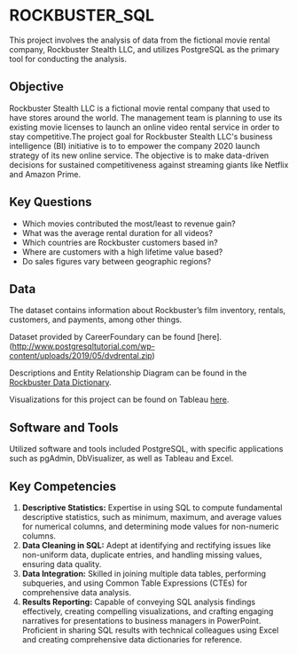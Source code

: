 # ROCKBUSTER_SQL
This project involves the analysis of data from the fictional movie rental company, Rockbuster Stealth LLC, and utilizes PostgreSQL as the primary tool for conducting the analysis.
## Objective
Rockbuster Stealth LLC is a fictional movie rental company that used to have stores around the world. The management team is planning to 
use its existing movie licenses to launch an online video rental service in order to stay competitive.The project goal for Rockbuster
Stealth LLC's business intelligence (BI) initiative is to to empower the company 2020 launch strategy of its new online service. The objective is to make data-driven 
decisions for sustained competitiveness against streaming giants like Netflix and Amazon Prime.
## Key Questions
* Which movies contributed the most/least to revenue gain?
* What was the average rental duration for all videos?
* Which countries are Rockbuster customers based in?
* Where are customers with a high lifetime value based?
* Do sales figures vary between geographic regions?
## Data
The dataset contains information about Rockbuster’s film inventory, rentals, customers, and payments, among other things.

Dataset provided by CareerFoundary can be found [here].(http://www.postgresqltutorial.com/wp-content/uploads/2019/05/dvdrental.zip)

Descriptions and Entity Relationship Diagram can be found in the [Rockbuster Data Dictionary](https://github.com/SanjaIlinSpirovska/ROCKBUSTER_SQL/blob/main/Sent%20to%20client/03%20Data%20Dictionary.pdf). 

Visualizations for this project can be found on Tableau [here](https://public.tableau.com/app/profile/sanja.ilin/viz/shared/GN2FP4ZMF).  
## Software and Tools
Utilized software and tools included PostgreSQL, with specific applications such as pgAdmin, DbVisualizer, as well as Tableau and Excel.
## Key Competencies
1. **Descriptive Statistics:** Expertise in using SQL to compute fundamental descriptive statistics, such as minimum, maximum, and average values for numerical columns, and determining mode values for non-numeric columns.
1. **Data Cleaning in SQL:** Adept at identifying and rectifying issues like non-uniform data, duplicate entries, and handling missing values, ensuring data quality.
1. **Data Integration:** Skilled in joining multiple data tables, performing subqueries, and using Common Table Expressions (CTEs) for comprehensive data analysis.
1. **Results Reporting:** Capable of conveying SQL analysis findings effectively, creating compelling visualizations, and crafting engaging narratives for presentations to business managers in PowerPoint. Proficient in sharing SQL results with technical colleagues using Excel and creating comprehensive data dictionaries for reference.
